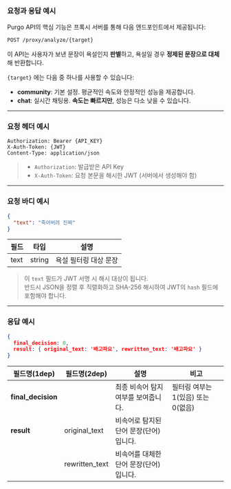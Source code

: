 ### **요청과 응답 예시**

Purgo API의 핵심 기능은 프록시 서버를 통해 다음 엔드포인트에서 제공됩니다:

```bash
POST /proxy/analyze/{target}

```

이 API는 사용자가 보낸 문장이 욕설인지 **판별**하고, 욕설일 경우 **정제된 문장으로 대체**해 반환합니다.

`{target}` 에는 다음 중 하나를 사용할 수 있습니다:
- **community**: 기본 설정. 평균적인 속도와 안정적인 성능을 제공합니다.
- **chat**: 실시간 채팅용. **속도는 빠르지만**, 성능은 다소 낮을 수 있습니다.

---

### **요청 헤더 예시**

```
Authorization: Bearer {API_KEY}
X-Auth-Token: {JWT}
Content-Type: application/json
```

> - `Authorization`: 발급받은 API Key  
> - `X-Auth-Token`: 요청 본문을 해시한 JWT (서버에서 생성해야 함)

---

### **요청 바디 예시**

```json
{
  "text": "죽어버려 진짜"
}
```

| 필드   | 타입     | 설명           |
|--------|----------|----------------|
| text   | string   | 욕설 필터링 대상 문장 |

> 이 `text` 필드가 JWT 서명 시 해시 대상이 됩니다.  
> 반드시 JSON을 정렬 후 직렬화하고 SHA-256 해시하여 JWT의 `hash` 필드에 포함해야 합니다.

---

### **응답 예시**

```json
{
  final_decision: 0,
  result: { original_text: '배고파요', rewritten_text: '배고파요' }
}
```

| 필드명(1dep) | 필드명(2dep) | 설명 | 비고 |
| --- | --- | --- | --- |
| **final_decision** |  | 최종 비속어 탐지여부를 보여줍니다. | 필터링 여부는 1(있음) 또는 0(없음) |
| **result** | original_text | 비속어로 탐지된 단어 문장(단어)입니다. |  |
|  | rewritten_text | 비속어를 대체한 단어 문장(단어)입니다. |  |



